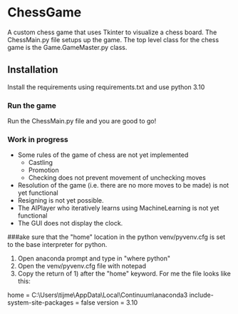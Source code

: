 # ChessGame
A custom chess game that uses Tkinter to visualize a chess board. The ChessMain.py file setups up the game. 
The top level class for the chess game is the Game.GameMaster.py class. 

## Installation
Install the requirements using requirements.txt and use python 3.10

### Run the game
Run the ChessMain.py file and you are good to go!

### Work in progress
- Some rules of the game of chess are not yet implemented
  - Castling
  - Promotion
  - Checking does not prevent movement of unchecking moves
- Resolution of the game (i.e. there are no more moves to be made) is not yet functional
- Resigning is not yet possible.
- The AIPlayer who iteratively learns using MachineLearning is not yet functional
- The GUI does not display the clock.

###ake sure that the "home" location in the python venv/pyvenv.cfg is set to the base interpreter for python. 
1) Open anaconda prompt and type in "where python"
2) Open the venv/pyvenv.cfg file with notepad
3) Copy the return of 1) after the "home" keyword. For me the file looks like this:

home = C:\Users\tijme\AppData\Local\Continuum\anaconda3
include-system-site-packages = false
version = 3.10